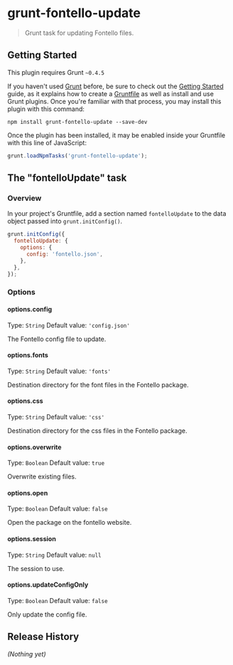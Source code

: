 # grunt-fontello-update

> Grunt task for updating Fontello files.

## Getting Started
This plugin requires Grunt `~0.4.5`

If you haven't used [Grunt](http://gruntjs.com/) before, be sure to check out
the [Getting Started](http://gruntjs.com/getting-started) guide, as it explains
how to create a [Gruntfile](http://gruntjs.com/sample-gruntfile) as well as
install and use Grunt plugins. Once you're familiar with that process, you may
install this plugin with this command:

```shell
npm install grunt-fontello-update --save-dev
```

Once the plugin has been installed, it may be enabled inside your Gruntfile with this line of JavaScript:

```js
grunt.loadNpmTasks('grunt-fontello-update');
```

## The "fontelloUpdate" task

### Overview
In your project's Gruntfile, add a section named `fontelloUpdate` to the data object passed into `grunt.initConfig()`.

```js
grunt.initConfig({
  fontelloUpdate: {
    options: {
      config: 'fontello.json',
    },
  },
});
```

### Options

#### options.config
Type: `String`
Default value: `'config.json'`

The Fontello config file to update.

#### options.fonts
Type: `String`
Default value: `'fonts'`

Destination directory for the font files in the Fontello package.

#### options.css
Type: `String`
Default value: `'css'`

Destination directory for the css files in the Fontello package.

#### options.overwrite
Type: `Boolean`
Default value: `true`

Overwrite existing files.

#### options.open
Type: `Boolean`
Default value: `false`

Open the package on the fontello website.

#### options.session
Type: `String`
Default value: `null`

The session to use.

#### options.updateConfigOnly
Type: `Boolean`
Default value: `false`

Only update the config file.

## Release History
_(Nothing yet)_
